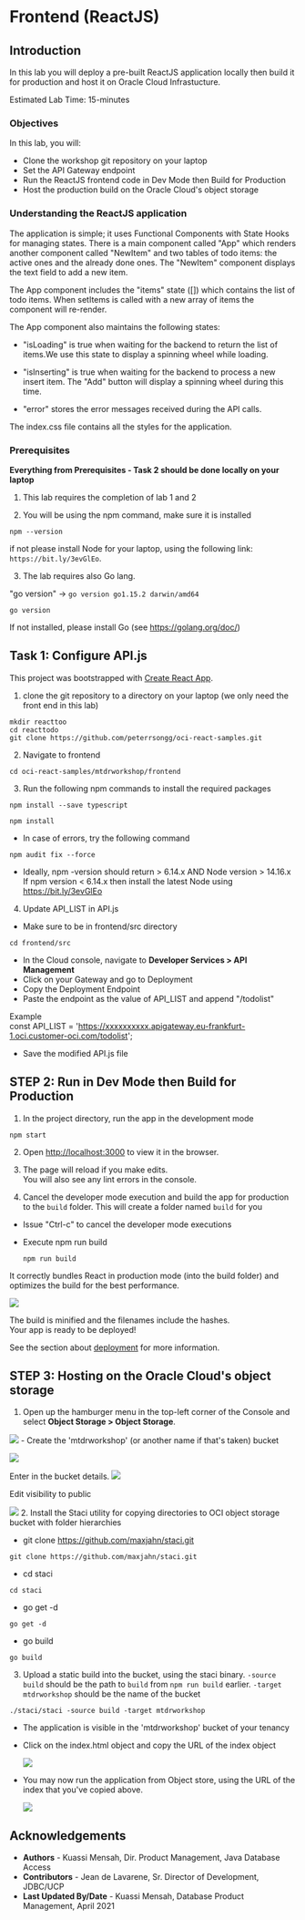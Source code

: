 # Frontend (ReactJS)

## Introduction

In this lab you will deploy a pre-built ReactJS application locally then build it for production and host it on Oracle Cloud Infrastucture.

Estimated Lab Time: 15-minutes

### Objectives

In this lab, you will:
- Clone the workshop git repository on your laptop
- Set the API Gateway endpoint
- Run the ReactJS frontend code in Dev Mode then Build for Production
- Host the production build on the Oracle Cloud's object storage

### Understanding the ReactJS application

The application is simple; it uses Functional Components with State Hooks for managing states. There is a main component called "App" which renders another component called "NewItem" and two tables of todo items: the active ones and the already done ones. The "NewItem" component displays the text field to add a new item.

The App component includes the "items" state ([]) which contains the list of todo items. When setItems is called with a new array of items the component will re-render.

The App component also maintains the following states:

- "isLoading" is true when waiting for the backend to return the list of items.We use this state to display a spinning wheel while loading.

- "isInserting" is true when waiting for the backend to process a new insert item. The "Add" button will display a spinning wheel during this time.

- "error" stores the error messages received during the API calls.

The index.css file contains all the styles for the application.

### Prerequisites

**Everything from Prerequisites - Task 2 should be done locally on your laptop**

1. This lab requires the completion of lab 1 and 2

2. You will be using the npm command, make sure it is installed

  ```
  npm --version
  ```

  if not please install Node for your laptop, using the following
  link: `https://bit.ly/3evGlEo`.

3. The lab requires also Go lang.

  "go version" -> `go version go1.15.2 darwin/amd64`

  ```
  go version
  ```
If not installed, please install Go (see https://golang.org/doc/)

## **Task 1**: Configure API.js

This project was bootstrapped with [Create React App](https://github.com/facebook/create-react-app).

1. clone the git repository to a directory on your laptop (we only need the front end in this lab)
  ```
  mkdir reacttoo
  cd reacttodo
  git clone https://github.com/peterrsongg/oci-react-samples.git
  ```

2. Navigate to frontend
  ```
  cd oci-react-samples/mtdrworkshop/frontend
  ```

3. Run the following npm commands to install the required packages

  ```
  npm install --save typescript
  ```
  ```
  npm install
  ```
  - In case of errors, try the following command
 ```
 npm audit fix --force
 ```
  - Ideally, npm -version should return > 6.14.x AND Node version > 14.16.x
  If npm version < 6.14.x then install the latest Node using
   https://bit.ly/3evGlEo

4. Update API_LIST in API.js

  - Make sure to be in frontend/src directory
 ```
 cd frontend/src
 ```
 - In the Cloud console, navigate to **Developer Services > API Management**
 - Click on your Gateway and go to Deployment
 - Copy the Deployment Endpoint
 - Paste the endpoint as the value of API_LIST and append "/todolist"

  Example  
  const API_LIST = 'https://xxxxxxxxxx.apigateway.eu-frankfurt-1.oci.customer-oci.com/todolist';

  - Save the modified API.js file

## **STEP 2**: Run in Dev Mode then Build for Production

1. In the project directory, run the app in the development mode <br />

  ```
  npm start
  ```

2. Open [http://localhost:3000](http://localhost:3000) to view it in the browser.

3. The page will reload if you make edits.<br />
   You will also see any lint errors in the console.

4. Cancel the developer mode execution and build the app for production to the `build` folder. This will create a folder named `build` for you<br />

- Issue "Ctrl-c" to cancel the developer mode executions

- Execute npm run build
  ```
  npm run build
  ```
It correctly bundles React in production mode (into the build folder) and optimizes the build for the best performance.

  ![](images/Run-build.png " ")

The build is minified and the filenames include the hashes.<br />
Your app is ready to be deployed!

See the section about [deployment](https://facebook.github.io/create-react-app/docs/deployment) for more information.

## **STEP 3**: Hosting on the Oracle Cloud's object storage

1. Open up the hamburger menu in the top-left corner of the Console and select
**Object Storage > Object Storage**.

  ![](images/object_store_navigate.png)
    - Create the 'mtdrworkshop' (or another name if that's taken) bucket

  ![](images/create_bucket.png)

  Enter in the bucket details.
  ![](images/bucket_details.png)

  Edit visibility to public

  ![](images/edit_visibility.png)
2. Install the Staci utility for copying directories to OCI object storage
   bucket with folder hierarchies

  - git clone https://github.com/maxjahn/staci.git

  ```
  git clone https://github.com/maxjahn/staci.git
  ```

  - cd staci

  ```
  cd staci
  ```

  - go get -d

  ```
  go get -d
  ```

  - go build

  ```
  go build
  ```

3. Upload a static build into the bucket, using the staci binary.
`-source build` should be the path to `build` from `npm run build` earlier. `-target mtdrworkshop` should be the name of the bucket

```
./staci/staci -source build -target mtdrworkshop
```

- The application is visible in the 'mtdrworkshop' bucket of your tenancy

- Click on the index.html object and copy the URL of the index object

  ![](images/bucket-index.png " ")

- You may now run the application from Object store, using the URL of the index that you've copied above.

  ![](images/MyToDo.png " ")


## Acknowledgements

* **Authors** -  Kuassi Mensah, Dir. Product Management, Java Database Access
* **Contributors** - Jean de Lavarene, Sr. Director of Development, JDBC/UCP
* **Last Updated By/Date** - Kuassi Mensah, Database Product Management,  April 2021
